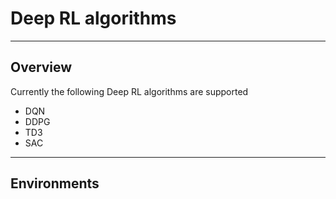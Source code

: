 # Deep RL algorithms

---
## Overview
Currently the following Deep RL algorithms are supported

* DQN
* DDPG
* TD3
* SAC


---
## Environments
